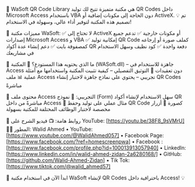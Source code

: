 🔹 WaSoft QR Code Library هي مكتبة متميزة تتيح لك توليد QR Codes داخل Microsoft Access باستخدام VBA دون الحاجة إلى مكونات إضافية أو ActiveX.
💡 تم تصميم هذه المكتبة لتوفير أداء عالي، وسهولة في الاستخدام!

🔹 مميزات مكتبة WaSoft:
✅ لا تحتاج إلى ActiveX أو مكونات خارجية
✅ تدعم جميع إصدارات Microsoft Access و VBA
✅ إمكانية توليد QR Code كملف صورة أو إرجاعه كمصفوفة بايت
✅ دعم إنشاء عدة أكواد QR دفعة واحدة
✅ كود نظيف وسهل الاستخدام في مشاريعك

📌 ما الذي يحتويه هذا المستودع؟
📂 المكتبة (WASoft.dll) – جاهزة للاستخدام في Access دون تعقيدات
📄 التوثيق التفصيلي – كيفية تثبيت المكتبة واستخدامها مع أمثلة عملية
📊 ملف Access تجريبي – يحتوي على نماذج جاهزة لاختبار إنشاء QR Codes مباشرةً

🔹 محتوى ملف Access التجريبي:
📌 نموذج (Form) سهل الاستخدام لإنشاء أكواد QR مباشرةً من داخل Access
📌 مثال عملي على توليد وحفظ QR Code كصورة
📌 أزرار مخصصة لاختبار الوظائف المختلفة للمكتبة بسهولة

📌 روابط هامة:
📺 فيديو الشرح على YouTube: [https://youtu.be/38F8_9sVMrU]
👨‍💻 المطور: Walid Ahmed
•	YouTube: [https://www.youtube.com/@WalidAhmed057]
•	Facebook Page: [https://www.facebook.com/?ref=homescreenpwa]
•	Facebook : [https://www.facebook.com/profile.php?id=100013913057940]
•	LinkedIn: [https://www.linkedin.com/in/walid-ahmed-zidan-2a6280168/]
•	GitHub: [https://github.com/Walid-Ahmed-Zidan]
•	Tik Tok: [https://www.tiktok.com/@walid_ahmed57]


🚀 ابدأ الآن في استخدام مكتبة WaSoft لإنشاء QR Codes باحترافية داخل Access! 💡
